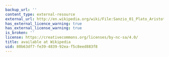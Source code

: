 ```yaml
---
backup_url: ''
content_type: external-resource
external_url: http://en.wikipedia.org/wiki/File:Sanzio_01_Plato_Aristotle.jpg
has_external_licence_warning: true
has_external_license_warning: true
is_broken: ''
license: https://creativecommons.org/licenses/by-nc-sa/4.0/
title: available at Wikipedia
uid: 80b63df7-fe39-4839-92ea-f5c8eed883f8
---
```

